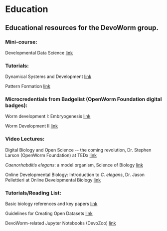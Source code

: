 # Education

## Educational resources for the DevoWorm group.  

### Mini-course:

Developmental Data Science   [link](https://github.com/devoworm/OW-DW-Education/blob/master/Developmental%20Data%20Science/About.md)  

### Tutorials:  

Dynamical Systems and Development   [link](https://github.com/devoworm/OW-DW-Education/tree/master/Dynamical%20Systems%20and%20Development)

Pattern Formation   [link](https://github.com/devoworm/OW-DW-Education/tree/master/Pattern%20Formation)

### Microcredentials from Badgelist (OpenWorm Foundation digital badges):  

Worm development I: Embryogenesis   [link](https://www.badgelist.com/OpenWorm/Worm-Development-I-Embryogenesis)   

Worm Development II   [link](https://www.badgelist.com/OpenWorm/Worm-Development-II-Larval-Development)  

### Video Lectures:

Digital Biology and Open Science -- the coming revolution, Dr. Stephen Larson (OpenWorm Foundation) at TEDx  [link](https://www.youtube.com/watch?v=EKopW86CCJo)  

_Caenorhabditis elegans_: a model organism, Science of Biology  [link](https://www.youtube.com/watch?v=JmIWEkbCEd0)  

Online Developmental Biology: Introduction to _C. elegans_, Dr. Jason Pellettieri at Online Developmental Biology  [link](https://www.youtube.com/channel/UCsBEiPyjWjev4OE4t-Y_7WQ/about)  

### Tutorials/Reading List:  

Basic biology references and key papers   [link](https://github.com/devoworm/devoworm.github.io/blob/master/Basic-C.%20elegans-Biology-References.md)  

Guidelines for Creating Open Datasets  [link](https://github.com/devoworm/devoworm.github.io/blob/master/Creating-Open-Datasets.md)

DevoWorm-related Jupyter Notebooks (DevoZoo)   [link](https://devoworm.github.io/)  
